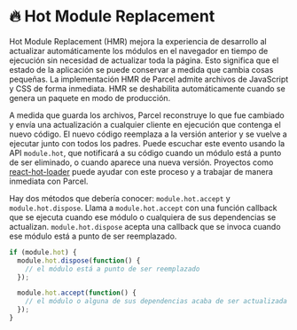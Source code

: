 # 🔥 Hot Module Replacement

Hot Module Replacement (HMR) mejora la experiencia de desarrollo al actualizar automáticamente los módulos en el navegador en tiempo de ejecución sin necesidad de actualizar toda la página. Esto significa que el estado de la aplicación se puede conservar a medida que cambia cosas pequeñas. La implementación HMR de Parcel admite archivos de JavaScript y CSS de forma inmediata. HMR se deshabilita automáticamente cuando se genera un paquete en modo de producción.

A medida que guarda los archivos, Parcel reconstruye lo que fue cambiado y envía una actualización a cualquier cliente en ejecución que contenga el nuevo código. El nuevo código reemplaza a la versión anterior y se vuelve a ejecutar junto con todos los padres. Puede escuchar este evento usando la API `module.hot`, que notificará a su código cuando un módulo está a punto de ser eliminado, o cuando aparece una nueva versión. Proyectos como [react-hot-loader](https://github.com/gaearon/react-hot-loader) puede ayudar con este proceso y a trabajar de manera inmediata con Parcel.

Hay dos métodos que debería conocer: `module.hot.accept` y `module.hot.dispose`. Llama a `module.hot.accept` con una función callback que se ejecuta cuando ese módulo o cualquiera de sus dependencias se actualizan. `module.hot.dispose` acepta una callback que se invoca cuando ese módulo está a punto de ser reemplazado.

```javascript
if (module.hot) {
  module.hot.dispose(function() {
    // el módulo está a punto de ser reemplazado
  });

  module.hot.accept(function() {
    // el módulo o alguna de sus dependencias acaba de ser actualizada
  });
}
```
